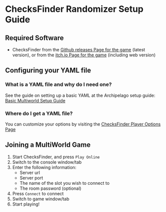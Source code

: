 # ChecksFinder Randomizer Setup Guide

## Required Software

- ChecksFinder from
  the [Github releases Page for the game](https://github.com/jonloveslegos/ChecksFinder/releases) (latest version), or 
  from the [itch.io Page for the game](https://suncat0.itch.io/checksfinder) (including web version)

## Configuring your YAML file

### What is a YAML file and why do I need one?

See the guide on setting up a basic YAML at the Archipelago setup
guide: [Basic Multiworld Setup Guide](/tutorial/Archipelago/setup/en)

### Where do I get a YAML file?

You can customize your options by visiting the [ChecksFinder Player Options Page](/games/ChecksFinder/player-options)

## Joining a MultiWorld Game

1. Start ChecksFinder, and press `Play Online`
2. Switch to the console window/tab
3. Enter the following information:
    - Server url
    - Server port
    - The name of the slot you wish to connect to
    - The room password (optional)
4. Press `Connect` to connect
5. Switch to game window/tab
6. Start playing!
